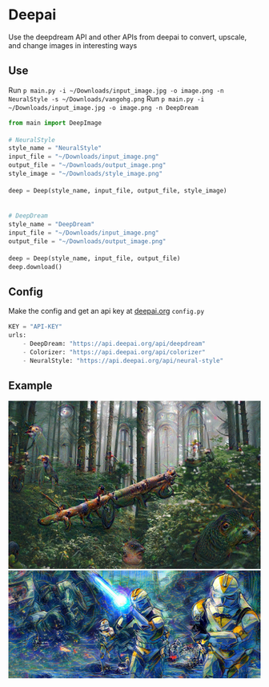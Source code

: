 # Deepai
Use the deepdream API and other APIs from deepai to convert, upscale, and change images in interesting ways

## Use

Run `p main.py -i ~/Downloads/input_image.jpg -o image.png -n NeuralStyle -s ~/Downloads/vangohg.png`
Run `p main.py -i ~/Downloads/input_image.jpg -o image.png -n DeepDream`


```py
from main import DeepImage

# NeuralStyle
style_name = "NeuralStyle"
input_file = "~/Downloads/input_image.png"
output_file = "~/Downloads/output_image.png"
style_image = "~/Downloads/style_image.png"

deep = Deep(style_name, input_file, output_file, style_image)


# DeepDream
style_name = "DeepDream"
input_file = "~/Downloads/input_image.png"
output_file = "~/Downloads/output_image.png"

deep = Deep(style_name, input_file, output_file)
deep.download()
```

## Config
Make the config and get an api key at [deepai.org](https://deepai.org)
`config.py`
```py
KEY = "API-KEY"
urls:
    - DeepDream: "https://api.deepai.org/api/deepdream"
    - Colorizer: "https://api.deepai.org/api/colorizer"
    - NeuralStyle: "https://api.deepai.org/api/neural-style"

```

## Example
![Example image](https://github.com/JakeRoggenbuck/Deepai/blob/master/images/34d5700d-73e2-4d2c-99f7-9ecbd125e68c.jpg?raw=true)
![Example image](https://github.com/JakeRoggenbuck/Deepai/blob/master/images/clones.png?raw=true)
